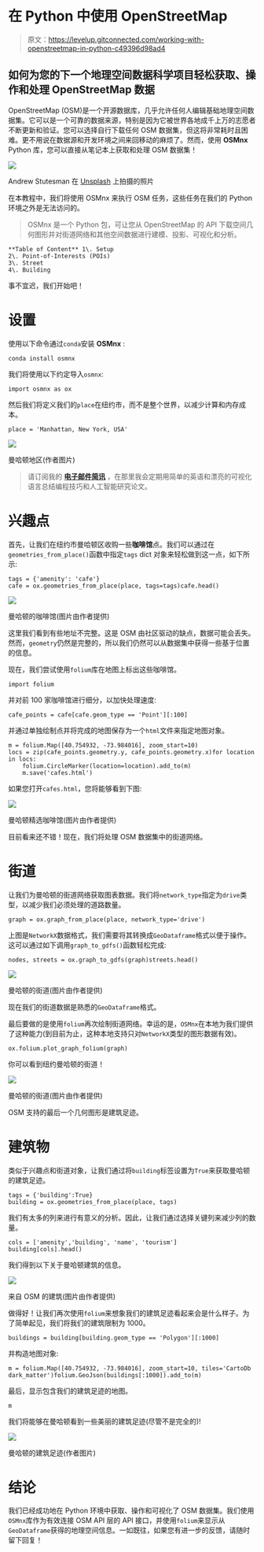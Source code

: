 # 在 Python 中使用 OpenStreetMap

> 原文：<https://levelup.gitconnected.com/working-with-openstreetmap-in-python-c49396d98ad4>

## 如何为您的下一个地理空间数据科学项目轻松获取、操作和处理 OpenStreetMap 数据

OpenStreetMap (OSM)是一个开源数据库，几乎允许任何人编辑基础地理空间数据集。它可以是一个可靠的数据来源，特别是因为它被世界各地成千上万的志愿者不断更新和验证。您可以选择自行下载任何 OSM 数据集，但这将非常耗时且困难。更不用说在数据源和开发环境之间来回移动的麻烦了。然而，使用 **OSMnx** Python 库，您可以直接从笔记本上获取和处理 OSM 数据集！

![](img/2fc2ca669a9c7fb4fd5a7ebd48e905e0.png)

Andrew Stutesman 在 [Unsplash](https://unsplash.com?utm_source=medium&utm_medium=referral) 上拍摄的照片

在本教程中，我们将使用 OSMnx 来执行 OSM 任务，这些任务在我们的 Python 环境之外是无法访问的。

> OSMnx 是一个 Python 包，可让您从 OpenStreetMap 的 API 下载空间几何图形并对街道网络和其他空间数据进行建模、投影、可视化和分析。

```
**Table of Content** 1\. Setup
2\. Point-of-Interests (POIs)
3\. Street
4\. Building
```

事不宜迟，我们开始吧！

# 设置

使用以下命令通过`conda`安装 **OSMnx** :

```
conda install osmnx
```

我们将使用以下约定导入`osmnx`:

```
import osmnx as ox
```

然后我们将定义我们的`place`在纽约市，而不是整个世界，以减少计算和内存成本。

```
place = 'Manhattan, New York, USA'
```

![](img/6cc7626a3d9defe8049896dc64a7271c.png)

曼哈顿地区(作者图片)

> 请订阅我的 [**电子邮件简讯**](https://tinyurl.com/2npw2fnz) ，在那里我会定期用简单的英语和漂亮的可视化语言总结编程技巧和人工智能研究论文。

# 兴趣点

首先，让我们在纽约市曼哈顿区收购一些**咖啡馆**点。我们可以通过在`geometries_from_place()`函数中指定`tags` dict 对象来轻松做到这一点，如下所示:

```
tags = {'amenity': 'cafe'}
cafe = ox.geometries_from_place(place, tags=tags)cafe.head()
```

![](img/725174e4c0e0f5d4d30077a81d858a30.png)

曼哈顿的咖啡馆(图片由作者提供)

这里我们看到有些地址不完整。这是 OSM 由社区驱动的缺点，数据可能会丢失。然而，`geometry`仍然是完整的，所以我们仍然可以从数据集中获得一些基于位置的信息。

现在，我们尝试使用`folium`库在地图上标出这些咖啡馆。

```
import folium
```

并对前 100 家咖啡馆进行细分，以加快处理速度:

```
cafe_points = cafe[cafe.geom_type == 'Point'][:100]
```

并通过单独绘制点并将完成的地图保存为一个`html`文件来指定地图对象。

```
m = folium.Map([40.754932, -73.984016], zoom_start=10)
locs = zip(cafe_points.geometry.y, cafe_points.geometry.x)for location in locs:
    folium.CircleMarker(location=location).add_to(m)
    m.save('cafes.html')
```

如果您打开`cafes.html`，您将能够看到下图:

![](img/818e682813ea4bee012b65ece0dfa70f.png)

曼哈顿精选咖啡馆(图片由作者提供)

目前看来还不错！现在，我们将处理 OSM 数据集中的街道网络。

# 街道

让我们为曼哈顿的街道网络获取图表数据。我们将`network_type`指定为`drive`类型，以减少我们必须处理的道路数量。

```
graph = ox.graph_from_place(place, network_type='drive')
```

上图是`NetworkX`数据格式，我们需要将其转换成`GeoDataframe`格式以便于操作。这可以通过如下调用`graph_to_gdfs()`函数轻松完成:

```
nodes, streets = ox.graph_to_gdfs(graph)streets.head()
```

![](img/c0e921b8f6b986c6ed9d6ac00fd3168a.png)

曼哈顿的街道(图片由作者提供)

现在我们的街道数据是熟悉的`GeoDataframe`格式。

最后要做的是使用`folium`再次绘制街道网络。幸运的是，`OSMnx`在本地为我们提供了这种能力(到目前为止，这种本地支持只对`NetworkX`类型的图形数据有效)。

```
ox.folium.plot_graph_folium(graph)
```

你可以看到纽约曼哈顿的街道！

![](img/689a108c8d9fb359a26a6279be9a92db.png)

曼哈顿的街道(图片由作者提供)

OSM 支持的最后一个几何图形是建筑足迹。

# 建筑物

类似于兴趣点和街道对象，让我们通过将`building`标签设置为`True`来获取曼哈顿的建筑足迹。

```
tags = {'building':True}
building = ox.geometries_from_place(place, tags)
```

我们有太多的列来进行有意义的分析。因此，让我们通过选择关键列来减少列的数量。

```
cols = ['amenity','building', 'name', 'tourism']
building[cols].head()
```

我们得到以下关于曼哈顿建筑的信息。

![](img/4e46779515a8d4f46b2eb0e10a34efa4.png)

来自 OSM 的建筑(图片由作者提供)

做得好！让我们再次使用`folium`来想象我们的建筑足迹看起来会是什么样子。为了简单起见，我们将我们的建筑限制为 1000。

```
buildings = building[building.geom_type == 'Polygon'][:1000]
```

并构造地图对象:

```
m = folium.Map([40.754932, -73.984016], zoom_start=10, tiles='CartoDb dark_matter')folium.GeoJson(buildings[:1000]).add_to(m)
```

最后，显示包含我们的建筑足迹的地图。

```
m
```

我们将能够在曼哈顿看到一些美丽的建筑足迹(尽管不是完全的)!

![](img/2f80f54172e4dba82c5514e6689a67d4.png)

曼哈顿的建筑足迹(作者图片)

# 结论

我们已经成功地在 Python 环境中获取、操作和可视化了 OSM 数据集。我们使用`OSMnx`库作为有效连接 OSM API 层的 API 接口，并使用`folium`来显示从`GeoDataframe`获得的地理空间信息。一如既往，如果您有进一步的反馈，请随时留下回复！